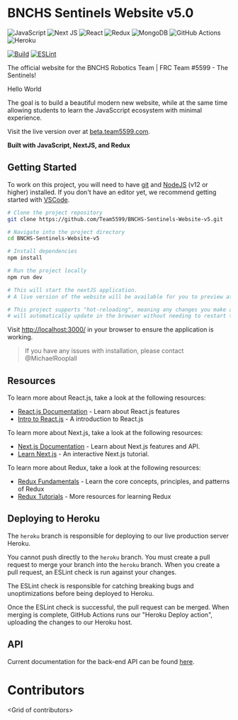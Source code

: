 # BNCHS Sentinels Website v5.0 <!-- omit in toc -->
![JavaScript](https://img.shields.io/badge/javascript-%23323330.svg?style=for-the-badge&logo=javascript&logoColor=%23F7DF1E)	![Next JS](https://img.shields.io/badge/Next-black?style=for-the-badge&logo=next.js&logoColor=white) 	![React](https://img.shields.io/badge/react-%2320232a.svg?style=for-the-badge&logo=react&logoColor=%2361DAFB) ![Redux](https://img.shields.io/badge/redux-%23593d88.svg?style=for-the-badge&logo=redux&logoColor=white) ![MongoDB](https://img.shields.io/badge/MongoDB-%234ea94b.svg?style=for-the-badge&logo=mongodb&logoColor=white)     ![GitHub Actions](https://img.shields.io/badge/github%20actions-%232671E5.svg?style=for-the-badge&logo=githubactions&logoColor=white) ![Heroku](https://img.shields.io/badge/heroku-%23430098.svg?style=for-the-badge&logo=heroku&logoColor=white)

[![Build](https://github.com/Team5599/BNCHS-Sentinels-Website-v5/actions/workflows/build.yml/badge.svg)](https://github.com/Team5599/BNCHS-Sentinels-Website-v5/actions/workflows/build.yml)    [![ESLint](https://github.com/Team5599/BNCHS-Sentinels-Website-v5/actions/workflows/lint.yml/badge.svg)](https://github.com/Team5599/BNCHS-Sentinels-Website-v5/actions/workflows/lint.yml)

The official website for the BNCHS Robotics Team | FRC Team #5599 - The Sentinels!

Hello World

The goal is to build a beautiful modern new website, while at the same time allowing students to learn the JavaSccript ecosystem with minimal experience.

Visit the live version over at [beta.team5599.com](https://beta.team5599.com/).

**Built with JavaScript, NextJS, and Redux**

## Getting Started

To work on this project, you will need to have [git](https://git-scm.com/downloads) and [NodeJS](https://nodejs.org/en/download/) (v12 or higher) installed. 
If you don't have an editor yet, we recommend getting started with [VSCode](https://code.visualstudio.com/). 

```bash
# Clone the project repository
git clone https://github.com/Team5599/BNCHS-Sentinels-Website-v5.git

# Navigate into the project directory
cd BNCHS-Sentinels-Website-v5

# Install dependencies
npm install

# Run the project locally
npm run dev

# This will start the nextJS application.
# A live version of the website will be available for you to preview at https://localhost:3000/

# This project supports "hot-reloading", meaning any changes you make and save in your editor
# will automatically update in the browser without needing to restart the program or reload the page

```

Visit [http://localhost:3000/](http://localhost:3000/) in your browser to ensure the application is working.

> If you have any issues with installation, please contact @MichaelRooplall

## Resources

To learn more about React.js, take a look at the following resources:
- [React.js Documentation](https://reactjs.org/docs/getting-started.html) - Learn about React.js features
- [Intro to React.js](https://reactjs.org/tutorial/tutorial.html) - A introduction to React.js

To learn more about Next.js, take a look at the following resources:
- [Next.js Documentation](https://nextjs.org/docs) - Learn about Next.js features and API.
- [Learn Next.js](https://nextjs.org/learn) - An interactive Next.js tutorial.

To learn more about Redux, take a look at the following resources:
- [Redux Fundamentals](https://redux.js.org/tutorials/fundamentals/part-1-overview) - Learn the core concepts, principles, and patterns of Redux
- [Redux Tutorials](https://redux.js.org/tutorials/index) - More resources for learning Redux

## Deploying to Heroku

The ``heroku`` branch is responsible for deploying to our live production server Heroku.

You cannot push directly to the ``heroku`` branch. You must create a pull request to merge your branch into the ``heroku`` branch. When you create a pull request, an ESLint check is run against your changes.

The ESLint check is responsible for catching breaking bugs and unoptimizations before being deployed to Heroku.

Once the ESLint check is successful, the pull request can be merged. When merging is complete, GitHub Actions runs our "Heroku Deploy action", uploading the changes to our Heroku host.

## API

Current documentation for the back-end API can be found [here](https://www.team5599.com/api/). 

# Contributors

\<Grid of contributors>